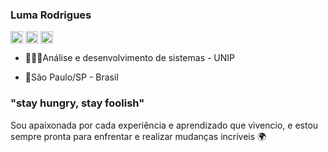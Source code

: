 ### Luma Rodrigues
<p align="left">
<a href="https://medium.com/@luma.rodriguess90" target="blank"><img align="center" src="https://cdn.jsdelivr.net/npm/simple-icons@3.0.1/icons/medium.svg" alt="luumarodrigues" height="20" width="20" /></a>
<a href="https://www.linkedin.com/in/luma-rodrigues" target="blank"><img align="center" src="https://cdn.jsdelivr.net/npm/simple-icons@3.0.1/icons/linkedin.svg" alt="luma-rodrigues" height="20" width="20" /></a>
<a href="https://www.instagram.com/luumarodrigues" target="blank"><img align="center" src="https://cdn.jsdelivr.net/npm/simple-icons@3.0.1/icons/instagram.svg" alt="luumarodrigues" height="20" width="20" /></a>
</p>




- 👩🏻‍🎓Análise e desenvolvimento de sistemas - UNIP

- 📍São Paulo/SP - Brasil




###  "stay hungry, stay foolish" 

<!--✨💻 Faço parte do time de engenharia da @NeonPagamentos -->


Sou apaixonada por cada experiência e aprendizado que vivencio, e estou sempre pronta para enfrentar e realizar mudanças incríveis 🌍



<!--


### :octocat: Github status:

  <p >   
   <img  src="https://badges.pufler.dev/repos/luumarodrigues" alt="Github Stats" />
   <img  src="https://badges.pufler.dev/years/luumarodrigues" alt="Github Stats" />
   <img  src="https://komarev.com/ghpvc/?username=luumarodrigues&color=blue" alt="Github Stats" />
</p>

[![Anurag's github stats](https://github-readme-stats.vercel.app/api?username=luumarodrigues&count_private=true&show_icons=true)](https://github.com/luumarodrigues/github-readme-stats)

-->
  

<!--

**luumarodrigues/luumarodrigues** is a ✨ _special_ ✨ repository because its `README.md` (this file) appears on your GitHub profile.

  

Here are some ideas to get you started:

  

- 🔭 I’m currently working on ...

- 🌱 I’m currently learning ...

- 👯 I’m looking to collaborate on ...

- 🤔 I’m looking for help with ...

- 💬 Ask me about ...

- 📫 How to reach me: ...

- 😄 Pronouns: ...

- ⚡ Fun fact: ...

-->
